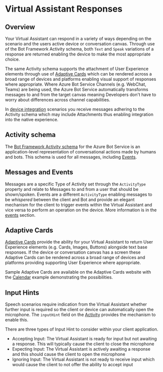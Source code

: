 # Virtual Assistant Responses

## Overview

Your Virtual Assistant can respond in a variety of ways depending on the scenario and the users active device or conversation canvas. Through use of the Bot Framework Activity schema, both `Text` and `Speak` variations of a response are returned enabling the device to make the most appropriate choice.

The same Activity schema supports the attachment of User Experience elements through use of [Adaptive Cards](https://www.adaptivecards.io) which can be rendered across a broad range of devices and platforms enabling visual support of responses where appropriate. Where Azure Bot Service Channels (e.g. WebChat, Teams) are being used, the Azure Bot Service automatically transforms messages to and from the target canvas meaning Developers don't have to worry about differences across channel capabilities.

In [device integration](./virtualassistant-deviceintegration.md) scenarios you receive messages adhering to the Activity schema which may include Attachments thus enabling integration into the native experience.  

## Activity schema

The [Bot Framework Activity schema](https://github.com/Microsoft/BotBuilder/blob/master/specs/botframework-activity/botframework-activity.md) for the Azure Bot Service is an application-level representation of conversational actions made by humans and bots. This schema is used for all messages, including [Events](./virtualassistant-events.md).

## Messages and Events

Messages are a specific Type of Activity set through the `ActivityType` property and relate to Messages to and from a user that should be shown/spoken. Events are a different `ActivityType` enabling messages to be *whispered* between the client and Bot and provide an elegant mechanism for the client to trigger events within the Virtual Assistant and vice versa to perform an operation on the device. More information is in the [events](./virtualassistant-events.md) section.

## Adaptive Cards

[Adaptive Cards](https://adaptivecards.io) provide the ability for your Virtual Assistant to return User Experience elements (e.g. Cards, Images, Buttons) alongside text base responses. If the device or conversation canvas has a screen these Adaptive Cards can be rendered across a broad range of devices and platforms providing supporting User Experience where appropriate.

Sample Adaptive Cards are available on the Adaptive Cards website with the [Calendar](https://adaptivecards.io/samples/WeatherLarge.html) example demonstrating the possibilities.

## Input Hints

Speech scenarios require indication from the Virtual Assistant whether further input is required so the client or device can automatically open the microphone. The `inputHint` field on the [Activity](https://github.com/Microsoft/BotBuilder/blob/hub/specs/botframework-activity/botframework-activity.md) provides the mechanism to enable this.

There are three types of Input Hint to consider within your client application.
- Accepting Input: The Virtual Assistant is ready for input but not awaiting a response. This will typically cause the client to close the microphone
- Expecting Input: The Virtual Assistant is actively awaiting a response and this should cause the client to open the microphone
- Ignoring Input: The Virtual Assistant is not ready to receive input which would cause the client to not offer the ability to accept input
